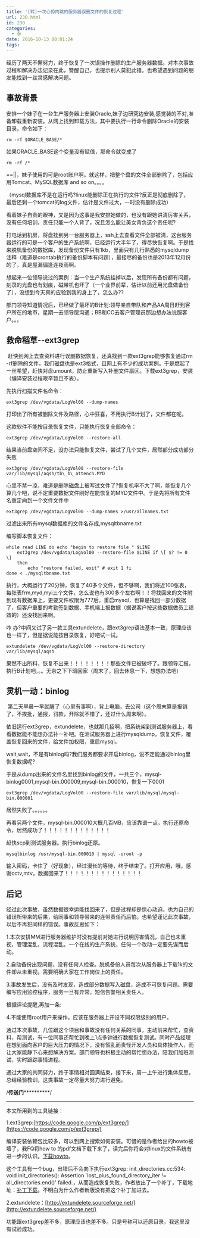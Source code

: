 ```yaml
---
title: '[转]一次心惊肉跳的服务器误删文件的恢复过程'
url: 230.html
id: 230
categories:
  - 杂
date: 2016-10-13 08:01:24
tags:
---
```


经历了两天不懈努力，终于恢复了一次误操作删除的生产服务器数据。对本次事故过程和解决办法记录在此，警醒自己，也提示别人莫犯此错。也希望遇到问题的朋友能找到一丝灵感解决问题。

事故背景
----

安排一个妹子在一台生产服务器上安装Oracle,妹子边研究边安装,感觉装的不对,准备卸载重新安装。从网上找到卸载方法，其中要执行一行命令删除Oracle的安装目录，命令如下：
```
rm -rf $ORACLE_BASE/*
```
如果ORACLE_BASE这个变量没有赋值，那命令就变成了
```
rm -rf /*
```
==||，妹子使用的可是root账户啊。就这样，把整个盘的文件全部删除了，包括应用Tomcat、MySQL数据库 and so on。。。。

（mysql数据库不是在运行吗?linux能删除正在执行的文件?反正是彻底删除了，最后还剩一个tomcat的log文件，估计是文件过大，一时没有删除成功）

看着妹子自责的眼神，又是因为这事是我安排她做的，也没有跟她讲清厉害关系，没有任何培训，责任只能一个人背了，况且怎么能让美女背负这个责任呢?

打电话到机房，将盘挂到另一台服务器上，ssh上去查看文件全部被清，这台服务器运行的可是一个客户的生产系统啊，已经运行大半年了，得尽快恢复啊。于是找来脱机备份的数据库，发现备份文件只有1kb，里面只有几行熟悉的mysqldump注释（难道是crontab执行的备份脚本有问题），最接尽的备份也是2013年12月份的了，真是屋漏偏逢连夜雨啊。

想起来一位领导说过的案例：当一个生产系统挂掉以后，发现所有备份都有问题，刻录的光盘也有划痕，磁带机也坏了（一个业界前辈，估计以前还用光盘做备份了），没想到今天真的应验到我的身上了，怎么办??

部门领导知道情况后，已经做了最坏的B计划:领导亲自带队和产品AA周日赶到客户所在的地市，星期一去领导层沟通；BB和CC去客户管理员那边想办法说服客户。。。

救命稻草--ext3grep
--------------

 赶快到网上去查资料进行误删数据恢复，还真找到一款ext3grep能够恢复通过rm -rf删除的文件，我们磁盘也是ext3格式，且网上有不少的成功案例。于是燃起了一丝希望，赶快对盘umount，防止重新写入补删文件扇区。下载ext3grep，安装（编译安装过程艰辛暂且不表）。

先执行扫描文件名命令：
```
ext3grep /dev/vgdata/LogVol00 --dump-names
```
打印出了所有被删除文件及路径，心中狂喜，不用执行B计划了，文件都在呢。

这款软件不能按目录恢复文件，只能执行恢复全部命令：
```
ext3grep /dev/vgdata/LogVol00 --restore-all
```
结果当前盘空间不足，没办法只能恢复文件，尝试了几个文件，居然部分成功部分失败
```
ext3grep /dev/vgdata/LogVol00 --restore-file var/lib/mysql/aqsh/tb\_b\_attench.MYD
```
心里不禁一凉，难道是删除磁盘上被写过文件了?恢复机率不大了啊，能恢复几个算几个吧，说不定重要数据文件刚好在能恢复的MYD文件中。于是先将所有文件名重定向到一个文件文件中
```
ext3grep /dev/vgdata/LogVol00 --dump-names >/usr/allnames.txt
```
过滤出来所有mysql数据库的文件名存成,mysqltbname.txt

编写脚本恢复文件：
```
while read LINE do echo "begin to restore file " $LINE
    ext3grep /dev/vgdata/LogVol00 --restore-file $LINE if \[ $? != 0 \]
    then
        echo "restore failed, exit" # exit 1 fi
done < ./mysqltbname.txt
```

执行，大概运行了20分钟，恢复了40多个文件，但不够啊，我们将近100张表，每张表frm,myd,myi三个文件，怎么说也有300多个左右啊！！将找回来的文件附到现有数据库上，更要文件权限为777后，重启mysql，也算是找回一部分数据了，但客户重要的考勤签到数据、手机端上报数据（据说客户按这些数据做员工绩效的）还没找回来啊。

咋 办?中间又试了另一款工具extundelete，跟ext3grep语法基本一致，原理应该也一样了，但是据说能按目录恢复，好吧试一试。
```
extundelete /dev/vgdata/LogVol00 --restore-directory var/lib/mysql/aqsh
```
果然不出所料，恢复不出来！！！！！！！！那些文件已被破坏了。跟领导汇报，执行B计划吧。。。无奈之下下班回家（周末了，回去休息一下，想想办法吧）

灵机一动：binlog
-----------

 第二天早晨一早就醒了（心里有事啊），背上电脑，去公司（这个周末算是报销了，不挨批，通报，罚款，开除就不错了，还过什么周末啊）。

依旧运行ext3grep，extundelete，也就那几招啊，把系统架到测试服务器上，看看数据能不能想办法补一补吧。在测试服务器上进行mysqldump，恢复文件，覆盖恢复回来的文件，给文件加权限，重启mysql。

wait,wait，不是有binlog吗?我们服务都要求开启binlog，说不定能通过binlog里恢复数据呢?

于是从dump出来的文件名里找到binlog的文件，一共三个，mysql-binlog0001,mysql-bin.000009,mysql-bin.000010，恢复一下0001
```
ext3grep /dev/vgdata/LogVol00 --restore-file var/lib/mysql/mysql-bin.000001
```
居然失败了。。。。。。

再看另两个文件，mysql-bin.000010大概几百MB，应该靠谱一点，执行还原命令，居然成功了！！！！！！！！！！！！！

赶快scp到测试服务器。执行binlog还原。
```
mysqlbinlog /usr/mysql-bin.000010 | mysql -uroot -p
```
输入密码，卡住了（好现象），经过漫长的等待，终于结束了。打开应用，哦，感谢cctv,mtv，数据回来了！！！！！！！！！！！！！！！

后记
--

经过此次事故，虽然数据很幸运能找回来了，但是过程却是惊心动迫。也为自己的错误所带来的后果，给同事和领导带来的连带责任而后怕。也希望谨记此次事故，以后不再犯同样的错误。事故反思如下：

1.本次安排MM进行服务器维护时没有提前对她进行说明厉害情况，自己也未重视，管理混乱，流程混乱。一个在线的生产系统，任何一个改动一定要先谋而后动。

2.自动备份出现问题，没有任何人检查。脱机备份人员每次从服务器上下载1k的文件却从未重视。需要明确大家在工作岗位上的责任。

3.事故发生后，没有及时发现，造成部分数据写入磁盘，造成不可恢复问题。需要编写应用监控程序，服务一旦有异常，短信告警相关责任人。

根据评论提醒,再加一条:

4.不能使用root用户来操作。应该在服务器上开设不同权限级别的用户。

通过本次事故，几位跟这个项目和事故没有任何关系的同事，主动前来帮忙，查资料，帮测试，有一位同事还帮忙到晚上1点多钟进行数据恢复测试。同时产品经理在想到面向客户的巨大压力的情况下，没有慌乱而责怪开发人员和具体操作人，而让大家能静下心来想解决方案。部门领导也积极主动的帮忙想办法，陪我们加班测试，实时跟踪事情进程。

通过大家的共同努力，终于事情相对圆满结束，接下来，周一上午进行集体反思，总结经验教训，这类事故一定尽量大努力进行避免。

/**************************************传送门************************************************/

* * *

本文所用到的工具链接：

1.ext3grep:[https://code.google.com/p/ext3grep/](https://code.google.com/p/ext3grep/)

编译安装依赖包比较多，可以到网上搜索如何安装。可惜的是作者给出的howto被墙了，我FQ将how to 的pdf文档下载下来了，读完后你将会对linux的文件系统有进一步的认识。[下载howto](http://pan.baidu.com/s/1kT1ETVp)。

这个工具有一个bug，出错后不会向下执行ext3grep: init\_directories.cc:534: void init\_directories(): Assertion `lost\_plus\_found\_directory\_iter != all_directories.end()' failed.，从而造成恢复失败，作者放出了一个补丁，下载地址：[补丁下载](https://ext3grep.googlecode.com/issues/attachment?aid=3222478933841854269&name=lostfound_missing.patch&token=ABZ6GAfPeDpgvmC7lK0tdcQCktSl6-dODw%3A1400329392182)。不明白为什么作者新版没有把这个补丁加进去。

2.extundelete：[http://extundelete.sourceforge.net/](http://extundelete.sourceforge.net/)

功能跟ext3grep差不多，原理应该也差不多。只是号称可以还原目录，我这里没有试验成功。